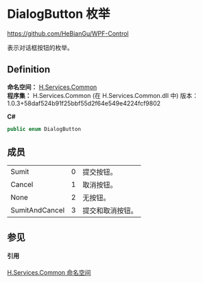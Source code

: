 # DialogButton 枚举
https://github.com/HeBianGu/WPF-Control

表示对话框按钮的枚举。



## Definition
**命名空间：** <a href="b9cdd84f-6623-a51a-f53b-465103ced202">H.Services.Common</a>  
**程序集：** H.Services.Common (在 H.Services.Common.dll 中) 版本：1.0.3+58daf524b91f25bbf55d2f64e549e4224fcf9802

**C#**
``` C#
public enum DialogButton
```



## 成员
<table>
<tr>
<td>Sumit</td>
<td>0</td>
<td>提交按钮。</td></tr>
<tr>
<td>Cancel</td>
<td>1</td>
<td>取消按钮。</td></tr>
<tr>
<td>None</td>
<td>2</td>
<td>无按钮。</td></tr>
<tr>
<td>SumitAndCancel</td>
<td>3</td>
<td>提交和取消按钮。</td></tr>
</table>

## 参见


#### 引用
<a href="b9cdd84f-6623-a51a-f53b-465103ced202">H.Services.Common 命名空间</a>  
